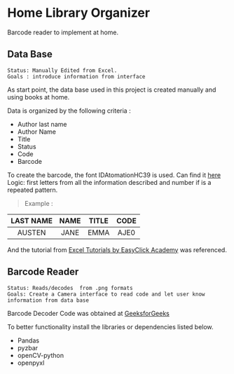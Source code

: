 # Home Library Organizer
Barcode reader to implement at home.

## Data Base
```
Status: Manually Edited from Excel. 
Goals : introduce information from interface
```

As start point, the data base used in this project is created manually and using books at home.

Data is organized by the following criteria :
* Author last name
* Author Name
* Title
* Status
* Code
* Barcode


To create the barcode, the font IDAtomationHC39 is used. Can find it [here](https://www.dafont.com/es/idautomationhc39m.font)
Logic: first letters from all the information described and number if is a repeated pattern.

> Example :

| LAST NAME  |    NAME   |   TITLE    |    CODE    |
| :---: | :---: | :---: | :---: |
| AUSTEN     |    JANE   |   EMMA     |    AJE0    |




And the tutorial from [Excel Tutorials by EasyClick Academy](https://www.youtube.com/watch?v=oOLDS5vo79I) was referenced. 


## Barcode Reader

```
Status: Reads/decodes  from .png formats
Goals: Create a Camera interface to read code and let user know information from data base
```

Barcode Decoder Code was obtained at [GeeksforGeeks](https://www.geeksforgeeks.org/how-to-make-a-barcode-reader-in-python/)

To better functionality install the libraries or dependencies listed below.

* Pandas
* pyzbar
* openCV-python
* openpyxl

  
